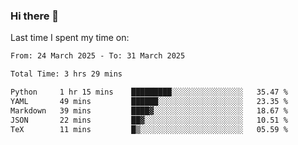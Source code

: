 ### Hi there 👋

<!--
**Grav1tum/Grav1tum** is a ✨ _special_ ✨ repository because its `README.md` (this file) appears on your GitHub profile.

Here are some ideas to get you started:

- 🔭 I’m currently working on ...
- 🌱 I’m currently learning ...
- 👯 I’m looking to collaborate on ...
- 🤔 I’m looking for help with ...
- 💬 Ask me about ...
- 📫 How to reach me: ...
- 😄 Pronouns: ...
- ⚡ Fun fact: ...
-->
Last time I spent my time on:
<!--START_SECTION:waka-->

```txt
From: 24 March 2025 - To: 31 March 2025

Total Time: 3 hrs 29 mins

Python     1 hr 15 mins    █████████░░░░░░░░░░░░░░░░   35.47 %
YAML       49 mins         ██████░░░░░░░░░░░░░░░░░░░   23.35 %
Markdown   39 mins         ████▓░░░░░░░░░░░░░░░░░░░░   18.67 %
JSON       22 mins         ██▓░░░░░░░░░░░░░░░░░░░░░░   10.51 %
TeX        11 mins         █▒░░░░░░░░░░░░░░░░░░░░░░░   05.59 %
```

<!--END_SECTION:waka-->
